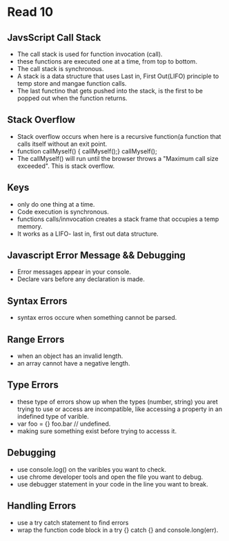 # Read 10

## JavsScript Call Stack

- The call stack is used for function invocation (call).
- these functions are executed one at a time, from top to bottom.
- The call stack is synchronous.
- A stack is a data structure that uses Last in, First Out(LIFO) principle to temp store and mangae function calls.
- The last functino that gets pushed into the stack, is the first to be popped out when the function returns.

## Stack Overflow

- Stack overflow occurs when here is a recursive function(a function that calls itself without an exit point.
- function callMyself() { callMyself();} callMyself();
- The callMyself() will run until the browser throws a "Maximum call size exceeded". This is stack overflow.

## Keys

- only do one thing at a time.
- Code execution is synchronous.
- functions calls/innvocation creates a stack frame that occupies a temp memory.
- It works as a LIFO- last in, first out data structure.

## Javascript Error Message && Debugging

- Error messages appear in your console.
- Declare vars before any declaration is made.

## Syntax Errors

- syntax erros occure when something cannot be parsed.

## Range Errors

- when an object has an invalid length.
- an array cannot have a negative length.

## Type Errors

- these type of errors show up when the types (number, string) you aret trying to use or access are incompatible, like accessing a property in an indefined type of varible.
- var foo = {} foo.bar // undefined.
- making sure something exist before trying to accesss it.

## Debugging

- use console.log() on the varibles you want to check.
- use chrome developer tools and open the file you want to debug.
- use debugger statement in your code in the line you want to break.

## Handling Errors

- use a try catch statement to find errors
- wrap the function code block in a try {} catch {} and console.long(err).